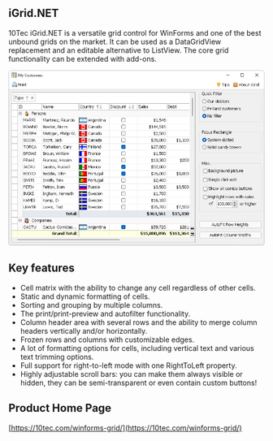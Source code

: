 ## iGrid.NET
10Tec iGrid.NET is a versatile grid control for WinForms and one of the best unbound grids on the market. It can be used as a DataGridView replacement and an editable alternative to ListView. The core grid functionality can be extended with add-ons.

![WinForms Grid My Customers Sample](https://raw.githubusercontent.com/ikatenov/10tec/main/winforms-grid-my-customers-sample.png)

## Key features

* Cell matrix with the ability to change any cell regardless of other cells.
* Static and dynamic formatting of cells.
* Sorting and grouping by multiple columns.
* The print/print-preview and autofilter functionality.
* Column header area with several rows and the ability to merge column headers vertically and/or horizontally.
* Frozen rows and columns with customizable edges.
* A lot of formatting options for cells, including vertical text and various text trimming options.
* Full support for right-to-left mode with one RightToLeft property.
* Highly adjustable scroll bars: you can make them always visible or hidden, they can be semi-transparent or even contain custom buttons!

## Product Home Page
[https://10tec.com/winforms-grid/](https://10tec.com/winforms-grid/)

